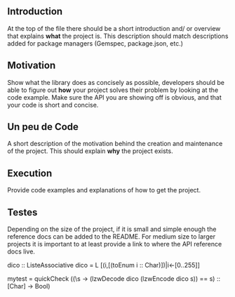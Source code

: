 ## Introduction

At the top of the file there should be a short introduction and/ or overview that explains **what** the project is. This description should match descriptions added for package managers (Gemspec, package.json, etc.)

## Motivation

Show what the library does as concisely as possible, developers should be able to figure out **how** your project solves their problem by looking at the code example. Make sure the API you are showing off is obvious, and that your code is short and concise.

## Un peu de Code

A short description of the motivation behind the creation and maintenance of the project. This should explain **why** the project exists.

## Execution

Provide code examples and explanations of how to get the project.

## Testes

Depending on the size of the project, if it is small and simple enough the reference docs can be added to the README. For medium size to larger projects it is important to at least provide a link to where the API reference docs live.



dico :: ListeAssociative
dico = L [(i,[(toEnum i :: Char)])|i<-[0..255]]

mytest = quickCheck ((\s -> (lzwDecode dico (lzwEncode dico s)) == s) :: [Char] -> Bool)
